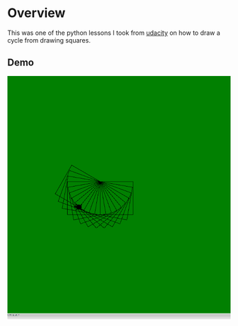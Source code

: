 # Overview

This was one of the python lessons I took from [udacity](https://classroom.udacity.com/courses/ud036) on how to draw a cycle from drawing squares.

## Demo

![demo](demo.gif "Drawing circle")